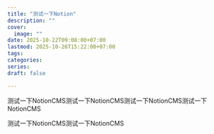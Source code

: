 ```yaml
---
title: "测试一下Notion"  
description: ""  
cover:  
  image: ""  
date: 2025-10-22T09:08:00+07:00  
lastmod: 2025-10-26T15:22:00+07:00  
tags:
categories:
series: 
draft: false  

---
```


测试一下NotionCMS测试一下NotionCMS测试一下NotionCMS测试一下NotionCMS

测试一下NotionCMS测试一下NotionCMS







